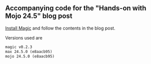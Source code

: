 ## Accompanying code for the "Hands-on with Mojo 24.5" blog post

[Install Magic](https://docs.modular.com/magic/#install-magic) and follow the contents in the blog post.

Versions used are

```txt
magic v0.2.3
max 24.5.0 (e8aacb95)
mojo 24.5.0 (e8aacb95)
```
